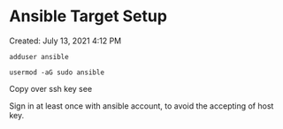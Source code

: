 # Ansible Target Setup

Created: July 13, 2021 4:12 PM

`adduser ansible` 

`usermod -aG sudo ansible`

Copy over ssh key see 

Sign in at least once with ansible account, to avoid the accepting of host key.
